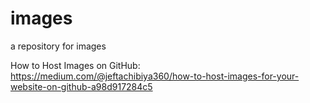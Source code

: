 # images
a repository for images

How to Host Images on GitHub: https://medium.com/@jeftachibiya360/how-to-host-images-for-your-website-on-github-a98d917284c5
